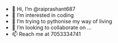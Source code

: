 - 👋 Hi, I’m @raiprashant687
- 👀 I’m interested in coding
- 🌱 I’m trying to pythonise my way of living
- 💞️ I’m looking to collaborate on ...
- 📫 Reach me at 7053334741

<!---
raiprashant687/raiprashant687 is a ✨ special ✨ repository because its `README.md` (this file) appears on your GitHub profile.
You can click the Preview link to take a look at your changes.
--->
